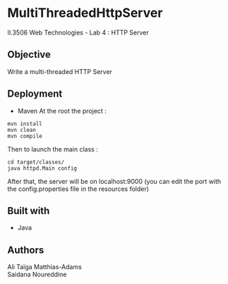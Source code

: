# MultiThreadedHttpServer

II.3506 Web Technologies - Lab 4 : HTTP Server

## Objective

Write a multi-threaded HTTP Server

## Deployment

* Maven
At the root the project :
```
mvn install
mvn clean
mvn compile
```
Then to launch the main class : 
```
cd target/classes/
java httpd.Main config
```
After that, the server will be on localhost:9000 (you can edit the port with the config.properties file in the resources folder)

## Built with

* Java

## Authors

Ali Taïga Matthias-Adams  
Saidana Noureddine  


